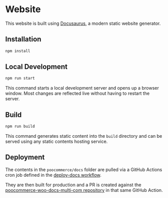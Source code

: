 # Website

This website is built using [Docusaurus](https://docusaurus.io/), a modern static website generator.

## Installation

```bash
npm install
```

## Local Development

```bash
npm run start
```

This command starts a local development server and opens up a browser window. Most changes are reflected live without having to restart the server.

## Build

```bash
npm run build
```

This command generates static content into the `build` directory and can be served using any static contents hosting service.

## Deployment

The contents in the `poocommerce/docs` folder are pulled via a GitHub Actions cron job defined in the [deploy-docs workflow](https://github.com/poocommerce/woo-docs-build/blob/trunk/.github/workflows/deploy-docs.yml). 

They are then built for production and a PR is created against the [poocommerce-woo-docs-multi-com repository](https://github.com/wpcomvip/poocommerce-woo-docs-multi-com) in that same GitHub Action.

